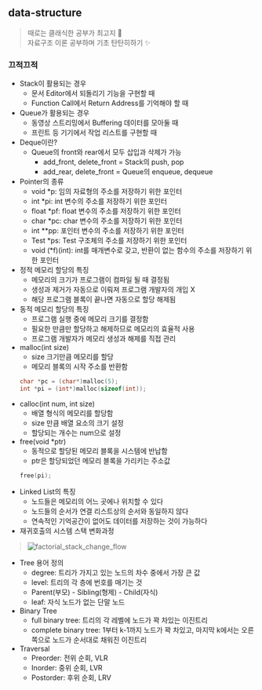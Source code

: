 ## data-structure
> 때로는 클래식한 공부가 최고지 🤭  
> 자료구조 이론 공부하며 기초 탄탄히하기 ✨  

### 끄적끄적
- Stack이 활용되는 경우
    - 문서 Editor에서 되돌리기 기능을 구현할 때
    - Function Call에서 Return Address를 기억해야 할 때
- Queue가 활용되는 경우
    - 동영상 스트리밍에서 Buffering 데이터를 모아둘 때
    - 프린트 등 기기에서 작업 리스트를 구현할 때
- Deque이란?
    - Queue의 front와 rear에서 모두 삽입과 삭제가 가능
        - add_front, delete_front = Stack의 push, pop
        - add_rear, delete_front = Queue의 enqueue, dequeue
- Pointer의 종류
    - void *p: 임의 자료형의 주소를 저장하기 위한 포인터
    - int *pi: int 변수의 주소를 저장하기 위한 포인터
    - float *pf: float 변수의 주소를 저장하기 위한 포인터
    - char *pc: char 변수의 주소를 저장하기 위한 포인터
    - int **pp: 포인터 변수의 주소를 저장하기 위한 포인터
    - Test *ps: Test 구조체의 주소를 저장하기 위한 포인터
    - void (*f)(int): int를 매개변수로 갖고, 반환이 없는 함수의 주소를 저장하기 위한 포인터
- 정적 메모리 할당의 특징
    - 메모리의 크기가 프로그램이 컴파일 될 때 결정됨
    - 생성과 제거가 자동으로 이뤄져 프로그램 개발자의 개입 X
    - 해당 프로그램 블록이 끝나면 자동으로 할당 해제됨
- 동적 메모리 할당의 특징
    - 프로그램 실행 중에 메모리 크기를 결정함
    - 필요한 만큼만 할당하고 해제하므로 메모리의 효율적 사용
    - 프로그램 개발자가 메모리 생성과 해제를 직접 관리
- malloc(int size)
    - size 크기만큼 메모리를 할당
    - 메모리 블록의 시작 주소를 반환함
    ```c
    char *pc = (char*)malloc(5);
    int *pi = (int*)malloc(sizeof(int));
    ```
- calloc(int num, int size)
    - 배열 형식의 메모리를 할당함
    - size 만큼 배열 요소의 크기 설정
    - 할당되는 개수는 num으로 설정
- free(void *ptr)
    - 동적으로 할당된 메모리 블록을 시스템에 반납함
    - ptr은 할당되었던 메모리 블록을 가리키는 주소값
    ```c
    free(pi);
    ```
- Linked List의 특징
    - 노드들은 메모리의 어느 곳에나 위치할 수 있다
    - 노드들의 순서가 연결 리스트상의 순서와 동일하지 않다
    - 연속적인 기억공간이 없어도 데이터를 저장하는 것이 가능하다
- 재귀호출의 시스템 스택 변화과정
> ![factorial_stack_change_flow](https://user-images.githubusercontent.com/20378368/141251945-2c637b82-c2e0-4f79-9b36-99dd91b79873.png)
- Tree 용어 정의
    - degree: 트리가 가지고 있는 노드의 차수 중에서 가장 큰 값
    - level: 트리의 각 층에 번호를 매기는 것
    - Parent(부모) - Sibling(형제) - Child(자식)
    - leaf: 자식 노드가 없는 단말 노드
- Binary Tree
    - full binary tree: 트리의 각 레벨에 노드가 꽉 차있는 이진트리
    - complete binary tree: 1부터 k-1까지 노드가 꽉 차있고, 마지막 k에서는 오른쪽으로 노드가 순서대로 채워진 이진트리
- Traversal
    - Preorder: 전위 순회, VLR
    - Inorder: 중위 순회, LVR
    - Postorder: 후위 순회, LRV
